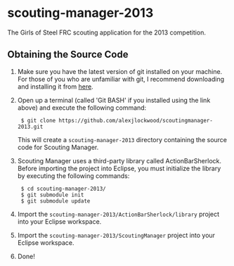 scouting-manager-2013
=====================

The Girls of Steel FRC scouting application for the 2013 competition.

Obtaining the Source Code
-------------------------

1. Make sure you have the latest version of git installed on your machine. For those of you who are unfamiliar with git, I recommend downloading and installing it from [here](http://git-scm.com/).

2. Open up a terminal (called 'Git BASH' if you installed using the link above) and execute the following command:

        $ git clone https://github.com/alexjlockwood/scoutingmanager-2013.git

   This will create a ``scouting-manager-2013`` directory containing the source code for Scouting Manager.

3. Scouting Manager uses a third-party library called ActionBarSherlock. Before importing the project into Eclipse, you must initialize the library by executing the following commands:

        $ cd scouting-manager-2013/
        $ git submodule init
        $ git submodule update

4. Import the ``scouting-manager-2013/ActionBarSherlock/library`` project into your Eclipse workspace.

5. Import the ``scouting-manager-2013/ScoutingManager`` project into your Eclipse workspace.

6. Done!
